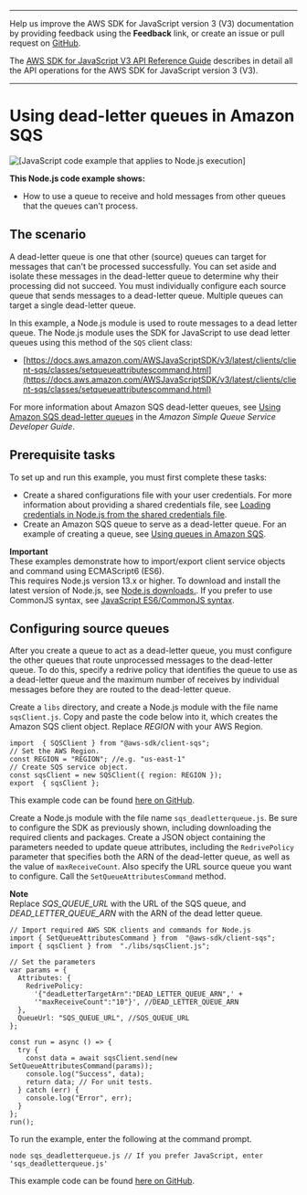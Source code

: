 --------

Help us improve the AWS SDK for JavaScript version 3 \(V3\) documentation by providing feedback using the **Feedback** link, or create an issue or pull request on [GitHub](https://github.com/awsdocs/aws-sdk-for-javascript-v3)\.

 The [AWS SDK for JavaScript V3 API Reference Guide](https://docs.aws.amazon.com/AWSJavaScriptSDK/v3/latest/index.html) describes in detail all the API operations for the AWS SDK for JavaScript version 3 \(V3\)\.

--------

# Using dead\-letter queues in Amazon SQS<a name="sqs-examples-dead-letter-queues"></a>

![\[JavaScript code example that applies to Node.js execution\]](http://docs.aws.amazon.com/sdk-for-javascript/v3/developer-guide/images/nodeicon.png)

**This Node\.js code example shows:**
+ How to use a queue to receive and hold messages from other queues that the queues can't process\.

## The scenario<a name="sqs-examples-dead-letter-queues-scenario"></a>

A dead\-letter queue is one that other \(source\) queues can target for messages that can't be processed successfully\. You can set aside and isolate these messages in the dead\-letter queue to determine why their processing did not succeed\. You must individually configure each source queue that sends messages to a dead\-letter queue\. Multiple queues can target a single dead\-letter queue\.

In this example, a Node\.js module is used to route messages to a dead letter queue\. The Node\.js module uses the SDK for JavaScript to use dead letter queues using this method of the `SQS` client class:
+ [https://docs.aws.amazon.com/AWSJavaScriptSDK/v3/latest/clients/client-sqs/classes/setqueueattributescommand.html](https://docs.aws.amazon.com/AWSJavaScriptSDK/v3/latest/clients/client-sqs/classes/setqueueattributescommand.html)

For more information about Amazon SQS dead\-letter queues, see [Using Amazon SQS dead\-letter queues](https://docs.aws.amazon.com/AWSSimpleQueueService/latest/SQSDeveloperGuide/sqs-dead-letter-queues.html) in the *Amazon Simple Queue Service Developer Guide*\.

## Prerequisite tasks<a name="sqs-examples-dead-letter-queues-prerequisites"></a>

To set up and run this example, you must first complete these tasks:
+ Create a shared configurations file with your user credentials\. For more information about providing a shared credentials file, see [Loading credentials in Node\.js from the shared credentials file](loading-node-credentials-shared.md)\.
+ Create an Amazon SQS queue to serve as a dead\-letter queue\. For an example of creating a queue, see [Using queues in Amazon SQS](sqs-examples-using-queues.md)\.

**Important**  
These examples demonstrate how to import/export client service objects and command using ECMAScript6 \(ES6\)\.  
This requires Node\.js version 13\.x or higher\. To download and install the latest version of Node\.js, see [Node\.js downloads\.](https://nodejs.org/en/download)\.
If you prefer to use CommonJS syntax, see [JavaScript ES6/CommonJS syntax](sdk-example-javascript-syntax.md)\.

## Configuring source queues<a name="sqs-examples-dead-letter-queues-configuring-source-queues"></a>

After you create a queue to act as a dead\-letter queue, you must configure the other queues that route unprocessed messages to the dead\-letter queue\. To do this, specify a redrive policy that identifies the queue to use as a dead\-letter queue and the maximum number of receives by individual messages before they are routed to the dead\-letter queue\.

Create a `libs` directory, and create a Node\.js module with the file name `sqsClient.js`\. Copy and paste the code below into it, which creates the Amazon SQS client object\. Replace *REGION* with your AWS Region\.

```
import  { SQSClient } from "@aws-sdk/client-sqs";
// Set the AWS Region.
const REGION = "REGION"; //e.g. "us-east-1"
// Create SQS service object.
const sqsClient = new SQSClient({ region: REGION });
export  { sqsClient };
```

This example code can be found [here on GitHub](https://github.com/awsdocs/aws-doc-sdk-examples/blob/master/javascriptv3/example_code/sqs/src/libs/sqsClient.js)\.

Create a Node\.js module with the file name `sqs_deadletterqueue.js`\. Be sure to configure the SDK as previously shown, including downloading the required clients and packages\. Create a JSON object containing the parameters needed to update queue attributes, including the `RedrivePolicy` parameter that specifies both the ARN of the dead\-letter queue, as well as the value of `maxReceiveCount`\. Also specify the URL source queue you want to configure\. Call the `SetQueueAttributesCommand` method\.

**Note**  
Replace *SQS\_QUEUE\_URL* with the URL of the SQS queue, and *DEAD\_LETTER\_QUEUE\_ARN* with the ARN of the dead letter queue\.

```
// Import required AWS SDK clients and commands for Node.js
import { SetQueueAttributesCommand } from  "@aws-sdk/client-sqs";
import { sqsClient } from  "./libs/sqsClient.js";

// Set the parameters
var params = {
  Attributes: {
    RedrivePolicy:
      '{"deadLetterTargetArn":"DEAD_LETTER_QUEUE_ARN",' +
      '"maxReceiveCount":"10"}', //DEAD_LETTER_QUEUE_ARN
  },
  QueueUrl: "SQS_QUEUE_URL", //SQS_QUEUE_URL
};

const run = async () => {
  try {
    const data = await sqsClient.send(new SetQueueAttributesCommand(params));
    console.log("Success", data);
    return data; // For unit tests.
  } catch (err) {
    console.log("Error", err);
  }
};
run();
```

To run the example, enter the following at the command prompt\.

```
node sqs_deadletterqueue.js // If you prefer JavaScript, enter 'sqs_deadletterqueue.js'
```

This example code can be found [here on GitHub](https://github.com/awsdocs/aws-doc-sdk-examples/blob/master/javascriptv3/example_code/sqs//src/sqs_deadletterqueue.js)\.